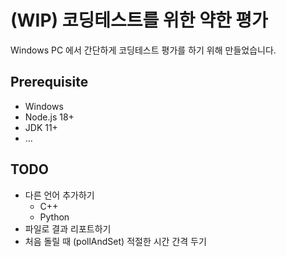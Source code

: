 # (WIP) 코딩테스트를 위한 약한 평가

Windows PC 에서 간단하게 코딩테스트 평가를 하기 위해 만들었습니다.

## Prerequisite

- Windows
- Node.js 18+
- JDK 11+
- ...

## TODO

- 다른 언어 추가하기
  - C++
  - Python
- 파일로 결과 리포트하기
- 처음 돌릴 때 (pollAndSet) 적절한 시간 간격 두기
